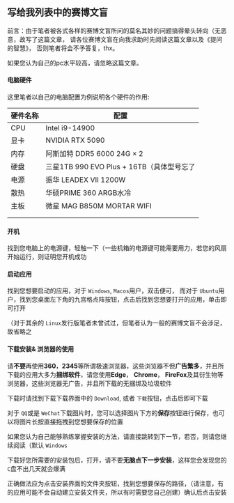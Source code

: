 ## 写给我列表中的赛博文盲

前言：由于笔者被各式各样的赛博文盲所问的莫名其妙的问题搞得晕头转向（无恶意，故写了这篇文章， 请各位赛博文盲在向我求助时先阅读这篇文章以及《提问的智慧》， 否则笔者将会不予答复，thx。

如果您认为自己的pc水平较高，请忽略这篇文章。

#### 电脑硬件

这里笔者以自己的电脑配置为例说明各个硬件的作用:


| 硬件名称 | 配置                                      |
| -------- | ----------------------------------------- |
| CPU      | Intel i9-14900                            |
| 显卡     | NVIDIA RTX 5090                          |
| 内存     | 阿斯加特 DDR5 6000 24G $\times$ 2          |
| 硬盘     | 三星1TB 990 EVO Plus + 16TB（具体型号忘了 |
| 电源     | 振华 LEADEX VII 1200W                     |
| 散热     | 华硕PRIME 360 ARGB水冷                    |
| 主板     | 微星 MAG B850M MORTAR WIFI                |
|          |                                           |
|          |                                           |

#### 开机

找到您电脑上的电源键，轻触一下（一些机箱的电源键可能需要用力，若您的风扇开始运行，则证明您开机成功

#### 启动应用

找到您想要启动的应用，对于 ``Windows``, ``Macos``用户，双击便可， 而对于 ``Ubuntu``用户，找到您桌面左下角的九宫格点阵按钮，点击后找到您想要打开的应用，单击即可打开

（对于其余的 ``Linux``发行版笔者未曾试过，但笔者认为一般的赛博文盲不会涉足，故省略之

#### 下载安装& 浏览器的使用

请**不要**再使用**360**，**2345**等所谓极速浏览器，这些浏览器不但**广告繁多**，并且所下载的应用大多为**捆绑软件**，请您使用**Edge**， **Chrome**， **FireFox**及其衍生物等浏览器，这些浏览器无广告，并且所下载的无捆绑及垃圾软件

下载时请找到下载下载界面中的 ``Download``, 或者 ``下载``按钮，点击后即可下载

对于 ``QQ``或是 ``WeChat``下载图片时，您可以选择图片下方的**保存**按钮进行保存，也可以将图片长按直接拖拽到您想要保存的位置

如果您认为自己能够熟练掌握安装的方法，请直接跳转到下一节，若否，则请您继续阅读（默认 ``Windows``

下载好您所需要的安装包后，打开，请不要**无脑点下一步安装**，这样您会发现您的 ``C``盘不出几天就会爆满

正确做法应为点击安装界面的文件夹按钮，找到您想要保存的路径，（请注意，有的应用可能不会自动建立安装文件夹，所以有时需要您自己创建）确认后点击安装
